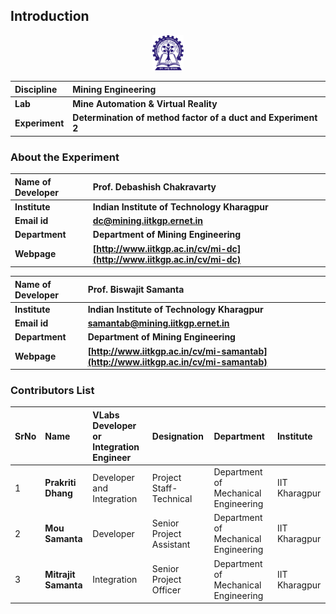 

## Introduction

<div align="center">
<img src="experiment/images/iitkgp.png" width="10%">
</div>

<b>Discipline | <b> Mining Engineering  
:--|:--|
<b> Lab | <b> **Mine Automation & Virtual Reality**
<b> Experiment|     <b> **Determination of method factor of a duct and Experiment 2**


### About the Experiment 

<!--Fill a brief description of this experiment here-->

<b>Name of Developer | <b> **Prof. Debashish Chakravarty**
:--|:--|
<b> Institute | <b>  **Indian Institute of Technology Kharagpur**
<b> Email id|     <b>  **dc@mining.iitkgp.ernet.in**
<b> Department |  **Department of Mining Engineering**
<b>Webpage| <b> [http://www.iitkgp.ac.in/cv/mi-dc](http://www.iitkgp.ac.in/cv/mi-dc)

<b>Name of Developer | <b> **Prof. Biswajit Samanta**
:--|:--|
<b> Institute | <b>  **Indian Institute of Technology Kharagpur**
<b> Email id|     <b>  **samantab@mining.iitkgp.ernet.in**
<b> Department |  **Department of Mining Engineering**
<b>Webpage| <b> [http://www.iitkgp.ac.in/cv/mi-samantab](http://www.iitkgp.ac.in/cv/mi-samantab)

### Contributors List

SrNo | Name | VLabs Developer or Integration Engineer | Designation | Department| Institute
:--|:--|:--|:--|:--|:--|
1 | **Prakriti Dhang** | Developer and Integration | Project Staff- Technical | Department of Mechanical Engineering | IIT Kharagpur |
2 | **Mou Samanta** | Developer | Senior Project Assistant | Department of Mechanical Engineering | IIT Kharagpur | 
3 | **Mitrajit Samanta** | Integration | Senior Project Officer | Department of Mechanical Engineering | IIT Kharagpur | 




